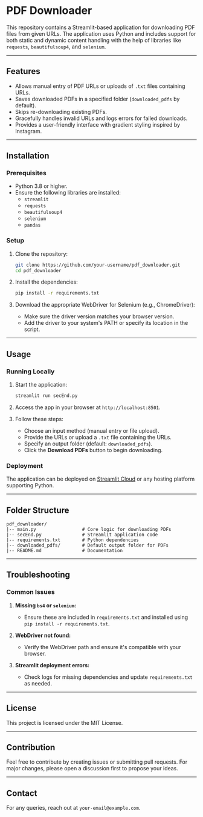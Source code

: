 # PDF Downloader

This repository contains a Streamlit-based application for downloading PDF files from given URLs. The application uses Python and includes support for both static and dynamic content handling with the help of libraries like `requests`, `beautifulsoup4`, and `selenium`.

---

## Features

- Allows manual entry of PDF URLs or uploads of `.txt` files containing URLs.
- Saves downloaded PDFs in a specified folder (`downloaded_pdfs` by default).
- Skips re-downloading existing PDFs.
- Gracefully handles invalid URLs and logs errors for failed downloads.
- Provides a user-friendly interface with gradient styling inspired by Instagram.

---

## Installation

### Prerequisites
- Python 3.8 or higher.
- Ensure the following libraries are installed:
  - `streamlit`
  - `requests`
  - `beautifulsoup4`
  - `selenium`
  - `pandas`

### Setup
1. Clone the repository:
   ```bash
   git clone https://github.com/your-username/pdf_downloader.git
   cd pdf_downloader
   ```

2. Install the dependencies:
   ```bash
   pip install -r requirements.txt
   ```

3. Download the appropriate WebDriver for Selenium (e.g., ChromeDriver):
   - Make sure the driver version matches your browser version.
   - Add the driver to your system's PATH or specify its location in the script.

---

## Usage

### Running Locally
1. Start the application:
   ```bash
   streamlit run secEnd.py
   ```

2. Access the app in your browser at `http://localhost:8501`.

3. Follow these steps:
   - Choose an input method (manual entry or file upload).
   - Provide the URLs or upload a `.txt` file containing the URLs.
   - Specify an output folder (default: `downloaded_pdfs`).
   - Click the **Download PDFs** button to begin downloading.

### Deployment
The application can be deployed on [Streamlit Cloud](https://streamlit.io/cloud) or any hosting platform supporting Python.

---

## Folder Structure
```
pdf_downloader/
|-- main.py                 # Core logic for downloading PDFs
|-- secEnd.py               # Streamlit application code
|-- requirements.txt        # Python dependencies
|-- downloaded_pdfs/        # Default output folder for PDFs
|-- README.md               # Documentation
```

---

## Troubleshooting

### Common Issues
1. **Missing `bs4` or `selenium`:**
   - Ensure these are included in `requirements.txt` and installed using `pip install -r requirements.txt`.

2. **WebDriver not found:**
   - Verify the WebDriver path and ensure it's compatible with your browser.

3. **Streamlit deployment errors:**
   - Check logs for missing dependencies and update `requirements.txt` as needed.

---

## License
This project is licensed under the MIT License.

---

## Contribution
Feel free to contribute by creating issues or submitting pull requests. For major changes, please open a discussion first to propose your ideas.

---

## Contact
For any queries, reach out at `your-email@example.com`.

